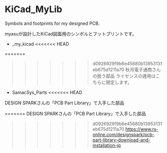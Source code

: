 # KiCad_MyLib
Symbols and footprints for my designed PCB.

myasuが設計したKiCad図面用のシンボルとフットプリントです。

- _my_kicad
<<<<<<< HEAD

=======
>>>>>>> d0926929f9b6e45680b13953131eb675d1211a70
秋月電子通商さんの扱う部品
ライセンスの適用はこちらに限定します。

- SamacSys_Parts
<<<<<<< HEAD

DESIGN SPARKさんの「PCB Part Library」で入手した部品

=======
DESIGN SPARKさんの「PCB Part Library」で入手した部品
>>>>>>> d0926929f9b6e45680b13953131eb675d1211a70
https://www.rs-online.com/designspark/pcb-part-library-download-and-installation-jp
